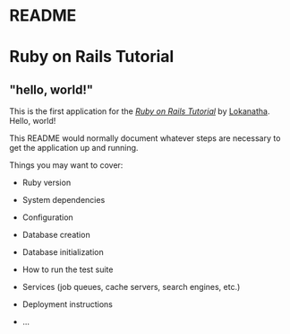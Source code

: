 # README

# Ruby on Rails Tutorial

## "hello, world!"

This is the first application for the
[*Ruby on Rails Tutorial*](http://www.railstutorial.org/)
by [Lokanatha](https://www.linkedin.com/in/lokanatha/). Hello, world!

This README would normally document whatever steps are necessary to get the
application up and running.

Things you may want to cover:

* Ruby version

* System dependencies

* Configuration

* Database creation

* Database initialization

* How to run the test suite

* Services (job queues, cache servers, search engines, etc.)

* Deployment instructions

* ...
